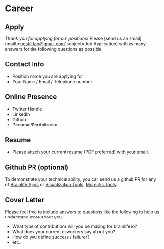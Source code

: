 <style> #disqus_thread, #__comments { display: none } </style>

# Career

## Apply

*Thank you for applying for our positions!*  Please [send us an email](mailto:pestillilab@gmail.com?subject=Job Application) with as many answers for the following questions as possible.

## Contact Info

* Position name you are applying for
* Your Name / Email / Telephone number

## Online Presence

* Twitter Handle
* LinkedIn
* Github
* Personal/Portfolio site

## Resume

* Please attach your current resume (PDF preferred) with your email.

## Github PR (optional)

To demonstrate your technical ability, you can send us a github PR for any of [Brainlife Apps](https://github.com/brainlife?utf8=%E2%9C%93&q=app-&type=&language=) or [Visualization Tools](https://github.com/brainlife?utf8=%E2%9C%93&q=ui&type=&language=), [More Vis Tools](https://github.com/brainlife?utf8=%E2%9C%93&q=ui&type=&language=]). 

## Cover Letter

Please feel free to include answers to questions like the following to help us understand more about you.

* What type of contributions will you be making for brainlife.io?
* What does your current coworkers say about you?
* How do you define success / failurer?
* etc..

